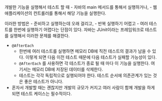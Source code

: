 개발한 기능을 실행해서 테스트 할 때
	- 자바의 main 메서드를 통해서 실행하거나, 
	- 웹 애플리케이션의 컨트롤러를 통해서
해당 기능을 실행한다. 

이러한 방법은
	- 준비하고 실행하는데 오래 걸리고,
	- 반복 실행하기 어렵고
	- 여러 테스트를 한번에 실행하기 어렵다는 단점이 있다. 
자바는 JUnit이라는 프레임워크로 테스트를 실행해서 이러한 문제를 해결한다.

- `@AfterEach` 
	- 한번에 여러 테스트를 실행하면 메모리 DB에 직전 테스트의 결과가 남을 수 있다. 이렇게 되면 다음 이전 테스트 때문에 다음 테스트가 실패할 가능성이 있다.
	- `@AfterEach` 를 사용하면 각 테스트가 종료 될 때 마다 이 기능을 실행한다. 여기서는 메모리 DB에 저장된 데이터를 삭제한다.
	- 테스트는 각각 독립적으로 실행되어야 한다. 테스트 순서에 의존관계가 있는 것은 좋은 테스트가 아니다.
- 혼자서 개발할 때는 괜찮지만 개발의 규모가 커지고 여러 사람이 함께 개발을 하게 되면 테스트 케이스는 필수적이다.